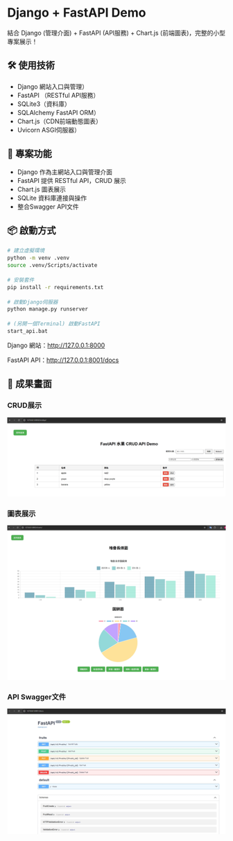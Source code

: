 # Django + FastAPI Demo
結合 Django (管理介面) + FastAPI (API服務) + Chart.js (前端圖表)，完整的小型專案展示！

## 🛠 使用技術
- Django 網站入口與管理）
- FastAPI （RESTful API服務）
- SQLite3（資料庫）
- SQLAlchemy FastAPI ORM）
- Chart.js（CDN前端動態圖表）
- Uvicorn ASGI伺服器）

## 🚀 專案功能
- Django 作為主網站入口與管理介面
- FastAPI 提供 RESTful API，CRUD 展示
- Chart.js 圖表展示
- SQLite 資料庫連接與操作
- 整合Swagger API文件

## 📦 啟動方式

```bash
# 建立虛擬環境
python -m venv .venv
source .venv/Scripts/activate

# 安裝套件
pip install -r requirements.txt

# 啟動Django伺服器
python manage.py runserver

# (另開一個Terminal) 啟動FastAPI
start_api.bat
```

Django 網站：http://127.0.0.1:8000

FastAPI API：http://127.0.0.1:8001/docs

## 🎯 成果畫面

### CRUD展示
![CRUD UI](./images/crud_ui.jpg)

### 圖表展示
![圖表 UI](./images/chartjs_ui.jpg)

### API Swagger文件
![Swagger](./images/swagger.jpg)

